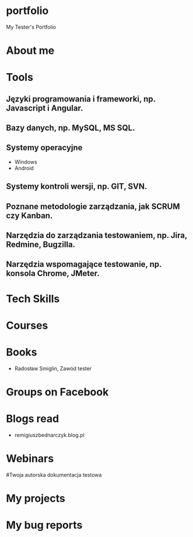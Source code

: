 # portfolio
My Tester's Portfolio

# About me
# Tools
## Języki programowania i frameworki, np. Javascript i Angular.
## Bazy danych, np. MySQL, MS SQL.
## Systemy operacyjne
* Windows
* Android
## Systemy kontroli wersji, np. GIT, SVN.
## Poznane metodologie zarządzania, jak SCRUM czy Kanban.
## Narzędzia do zarządzania testowaniem, np. Jira, Redmine, Bugzilla.
## Narzędzia wspomagające testowanie, np. konsola Chrome, JMeter.
# Tech Skills
# Courses
# Books
* Radosław Smiglin, Zawód tester
# Groups on Facebook
# Blogs read
* remigiuszbednarczyk.blog.pl
# Webinars
#Twoja autorska dokumentacja testowa
# My projects
# My bug reports
